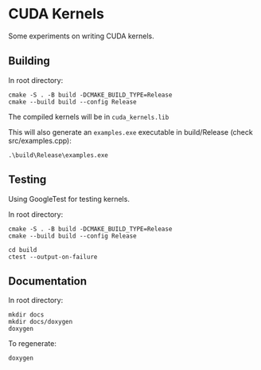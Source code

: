 # CUDA Kernels

Some experiments on writing CUDA kernels.

## Building

In root directory:
```
cmake -S . -B build -DCMAKE_BUILD_TYPE=Release
cmake --build build --config Release
```

The compiled kernels will be in `cuda_kernels.lib`

This will also generate an `examples.exe` executable in build/Release (check src/examples.cpp):

```
.\build\Release\examples.exe
```

## Testing

Using GoogleTest for testing kernels.

In root directory:
```
cmake -S . -B build -DCMAKE_BUILD_TYPE=Release
cmake --build build --config Release

cd build
ctest --output-on-failure
```

## Documentation

In root directory:
```
mkdir docs
mkdir docs/doxygen
doxygen
```

To regenerate:
```
doxygen
```
